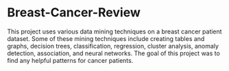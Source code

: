# Breast-Cancer-Review
This project uses various data mining techniques on a breast cancer patient dataset. Some of these mining techniques include creating tables and graphs, decision trees, classification, regression, cluster analysis, anomaly detection, association, and neural networks. The goal of this project was to find any helpful patterns for cancer patients.
